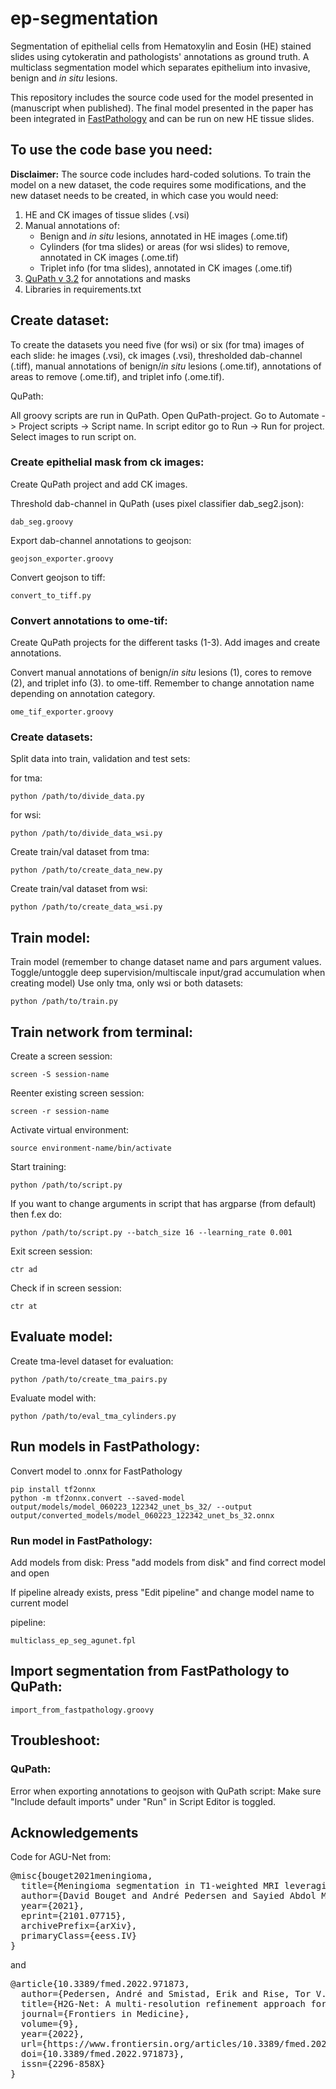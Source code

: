# ep-segmentation
Segmentation of epithelial cells from Hematoxylin and Eosin (HE) stained slides using cytokeratin and pathologists' annotations
as ground truth. A multiclass segmentation model which separates epithelium into invasive, benign and *in situ* lesions.

This repository includes the source code used for the model presented in (manuscript when published). 
The final model presented in the paper has been integrated in [FastPathology](https://github.com/AICAN-Research/FAST-Pathology) and can
be run on new HE tissue slides.

## To use the code base you need:
**Disclaimer:** The source code includes hard-coded solutions. To train the model on a new dataset, the code requires some
modifications, and the new dataset needs to be created, in which case you would need:

1. HE and CK images of tissue slides (.vsi)
2. Manual annotations of: 
   - Benign and *in situ* lesions, annotated in HE images (.ome.tif)
   - Cylinders (for tma slides) or areas (for wsi slides) to remove, annotated in CK images (.ome.tif)
   - Triplet info (for tma slides), annotated in CK images (.ome.tif)
3. [QuPath v 3.2](https://github.com/qupath/qupath) for annotations and masks
4. Libraries in requirements.txt

## Create dataset:
To create the datasets you need five (for wsi) or six (for tma) images of each slide: he images (.vsi), ck images (.vsi), thresholded dab-channel (.tiff),
manual annotations of benign/*in situ* lesions (.ome.tif), annotations of areas to remove (.ome.tif), 
and triplet info (.ome.tif).

QuPath: 

All groovy scripts are run in QuPath. Open QuPath-project. Go to Automate -> Project scripts -> Script name. In script
editor go to Run -> Run for project. Select images to run script on.

### Create epithelial mask from ck images:
Create QuPath project and add CK images.

Threshold dab-channel in QuPath (uses pixel classifier dab_seg2.json):

```
dab_seg.groovy
```
Export dab-channel annotations to geojson:
```
geojson_exporter.groovy
```
Convert geojson to tiff:
```
convert_to_tiff.py
```
### Convert annotations to ome-tif:
Create QuPath projects for the different tasks (1-3). Add images and create annotations. 

Convert manual annotations of benign/*in situ* lesions (1), cores to remove (2), and triplet info (3). to ome-tiff.
Remember to change annotation name depending on annotation category.
```
ome_tif_exporter.groovy
```
### Create datasets:

Split data into train, validation and test sets:

for tma:
```
python /path/to/divide_data.py 
```
for wsi:
```
python /path/to/divide_data_wsi.py 
```

Create train/val dataset from tma:
```
python /path/to/create_data_new.py 
```
Create train/val dataset from wsi: 
```
python /path/to/create_data_wsi.py 
```
## Train model:
Train model (remember to change dataset name and pars argument values. Toggle/untoggle deep supervision/multiscale input/grad 
accumulation when creating model) Use only tma, only wsi or both datasets:
```
python /path/to/train.py 
```

## Train network from terminal: 

Create a screen session: 
```
screen -S session-name
```
Reenter existing screen session: 
```
screen -r session-name
```
Activate virtual environment: 
```
source environment-name/bin/activate
```
Start training: 
```
python /path/to/script.py
```
If you want to change arguments in script that has argparse (from default) then f.ex do:
```
python /path/to/script.py --batch_size 16 --learning_rate 0.001
```
Exit screen session: 
```
ctr ad
```
Check if in screen session: 
```
ctr at
```
## Evaluate model:
Create tma-level dataset for evaluation: 
```
python /path/to/create_tma_pairs.py
```
Evaluate model with: 
```
python /path/to/eval_tma_cylinders.py
```

## Run models in FastPathology: 
Convert model to .onnx for FastPathology
```
pip install tf2onnx
python -m tf2onnx.convert --saved-model output/models/model_060223_122342_unet_bs_32/ --output output/converted_models/model_060223_122342_unet_bs_32.onnx
```
### Run model in FastPathology:
Add models from disk: Press "add models from disk" and find correct model and open

If pipeline already exists, press "Edit pipeline" and change model name to current model

pipeline:
```
multiclass_ep_seg_agunet.fpl
```

## Import segmentation from FastPathology to QuPath:
```
import_from_fastpathology.groovy
```

## Troubleshoot: 
### QuPath: 
Error when exporting annotations to geojson with QuPath script: 
Make sure "Include default imports" under "Run" in Script Editor is toggled.

## Acknowledgements
Code for AGU-Net from:
<pre>
@misc{bouget2021meningioma,
  title={Meningioma segmentation in T1-weighted MRI leveraging global context and attention mechanisms},
  author={David Bouget and André Pedersen and Sayied Abdol Mohieb Hosainey and Ole Solheim and Ingerid Reinertsen},
  year={2021},
  eprint={2101.07715},
  archivePrefix={arXiv},
  primaryClass={eess.IV}
}
</pre>
and 
<pre>
@article{10.3389/fmed.2022.971873,
  author={Pedersen, André and Smistad, Erik and Rise, Tor V. and Dale, Vibeke G. and Pettersen, Henrik S. and Nordmo, Tor-Arne S. and Bouget, David and Reinertsen, Ingerid and Valla, Marit},
  title={H2G-Net: A multi-resolution refinement approach for segmentation of breast cancer region in gigapixel histopathological images},
  journal={Frontiers in Medicine},
  volume={9},
  year={2022},
  url={https://www.frontiersin.org/articles/10.3389/fmed.2022.971873},
  doi={10.3389/fmed.2022.971873},
  issn={2296-858X}
}
</pre>